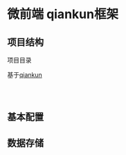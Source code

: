 # 微前端 qiankun框架


## 项目结构

项目目录

基于[qiankun](https://github.com/umijs/qiankun)

```txt




```

## 基本配置

## 数据存储
